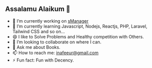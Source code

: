 ## Assalamu Alaikum 👋

- 🔭 I’m currently working on [sManager](https://www.smanager.xyz)
- 🌱 I’m currently learning Javascript, Nodejs, Reactjs, PHP, Laravel, Tailwind CSS and so on...
- 😄 I like to Solve Problems and Healthy competition with Others. 
- 👯 I’m looking to collaborate on where I can.
- 💬 Ask me about Books.
- 📫 How to reach me: inafeeur@gmail.com
- ⚡ Fun fact: Fun with Decency.

<!--
**nafeeur10/nafeeur10** is a ✨ _special_ ✨ repository because its `README.md` (this file) appears on your GitHub profile.

Here are some ideas to get you started:

- 🔭 I’m currently working on ...
- 🌱 I’m currently learning ...
- 👯 I’m looking to collaborate on ...
- 🤔 I’m looking for help with ...
- 💬 Ask me about ...
- 📫 How to reach me: ...
- 😄 Pronouns: ...
- ⚡ Fun fact: ...
-->
